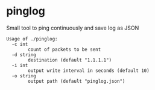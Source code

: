 # pinglog

Small tool to ping continuously and save log as JSON 

    Usage of ./pinglog:
      -c int
            count of packets to be sent
      -d string
            destination (default "1.1.1.1")
      -i int
            output write interval in seconds (default 10)
      -o string
            output path (default "pinglog.json")
